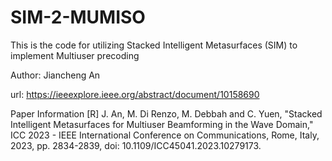 # SIM-2-MUMISO
This is the code for utilizing Stacked Intelligent Metasurfaces (SIM) to implement Multiuser precoding

Author: Jiancheng An

url: https://ieeexplore.ieee.org/abstract/document/10158690

Paper Information [R] J. An, M. Di Renzo, M. Debbah and C. Yuen, "Stacked Intelligent Metasurfaces for Multiuser Beamforming in the Wave Domain," ICC 2023 - IEEE International Conference on Communications, Rome, Italy, 2023, pp. 2834-2839, doi: 10.1109/ICC45041.2023.10279173.
